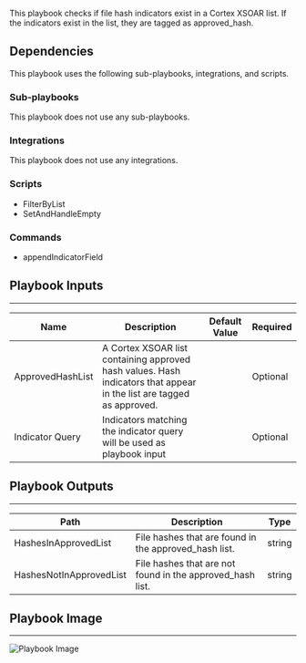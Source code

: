 This playbook checks if file hash indicators exist in a Cortex XSOAR list. If the indicators exist in the list, they are tagged as approved_hash.

## Dependencies
This playbook uses the following sub-playbooks, integrations, and scripts.

### Sub-playbooks
This playbook does not use any sub-playbooks.

### Integrations
This playbook does not use any integrations.

### Scripts
* FilterByList
* SetAndHandleEmpty

### Commands
* appendIndicatorField

## Playbook Inputs
---

| **Name** | **Description** | **Default Value** | **Required** |
| --- | --- | --- | --- |
| ApprovedHashList | A Cortex XSOAR list containing approved hash values. Hash indicators that appear in the list are tagged as approved. |  | Optional |
| Indicator Query | Indicators matching the indicator query will be used as playbook input |  | Optional |

## Playbook Outputs
---

| **Path** | **Description** | **Type** |
| --- | --- | --- |
| HashesInApprovedList | File hashes that are found in the approved\_hash list. | string |
| HashesNotInApprovedList | File hashes that are not found in the approved\_hash list. | string |

## Playbook Image
---
![Playbook Image](../../doc_files/TIM_-_Process_Indicators_Against_Approved_Hash_List.png)